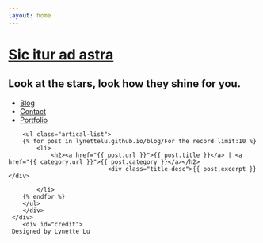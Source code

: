 ```yaml
---
layout: home
---
```


<div class="index-content blog">
    <div class="section">
    <div class="section2">
    <div class="header">
     <h1><a href="/">Sic itur ad astra</a></h1>
     <h2>Look at the stars, look how they shine for you.</h2>
   </div>
        <ul class="artical-cate">
            <li class="on"><a href="/">Blog</a></li>
            <li><a href="/contact">Contact</a></li>
            <li><a href="/portfolio">Portfolio</a></li>
        </ul>

        <ul class="artical-list">
        {% for post in lynettelu.github.io/blog/For the record limit:10 %}
            <li>
                <h2><a href="{{ post.url }}">{{ post.title }}</a> | <a href="{{ category.url }}">{{ post.category }}</a></h2>
                                <div class="title-desc">{{ post.excerpt }}</div>

            </li>
        {% endfor %}
        </ul>
        </div>
     </div>  
        <div id="credit">
     Designed by Lynette Lu
 </div>

  </div>

